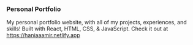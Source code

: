 ### Personal Portfolio

My personal portfolio website, with all of my projects, experiences, and skills! Built with React, HTML, CSS, & JavaScript.
Check it out at https://haniaaamir.netlify.app
